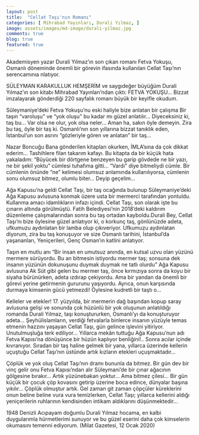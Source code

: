 ```yaml
---
layout: post
title:  "Cellat Taşı'nın Romanı"
categories: [ Mihrabad Yayınları, Durali Yılmaz, ]
image: assets/images/md-image/durali-yilmaz.jpg 
comments: true
blog: true
featured: true
---
```


Akademisyen yazar Durali Yılmaz’ın son çıkan romanı Fetva Yokuşu, Osmanlı döneminde önemli bir görevin ifasında kullanılan Cellat Taşı’nın serencamınıa nlatıyor.

SÜLEYMAN KARAKULLUK
HEMŞERİM ve saygıdeğer büyüğüm Durali Yılmaz’ın son kitabı Mihrabad Yayınları’ndan çıktı: FETVA YOKUŞU… Bizzat imzalayarak gönderdiği 220 sayfalık romanı büyük bir keyifle okudum.

Süleymaniye’deki Fetva Yokuşu’nu eski haliyle bize anlatan bir çalışma Bir taşın “varoluşu” ve “yok oluşu” bu kadar mı güzel anlatılır… Diyeceksiniz ki, taş bu… Var olsa ne olur, yok olsa neler… Aman ha, sakın öyle demeyin. Zira bu taş, öyle bir taş ki. Osmanlı’nın son yıllarına bizzat tanıklık eden, İstanbul’un son asrını “gözleriyle gören ve anlatan” bir taş…

Nazar Boncuğu
Bana gönderilen kitapları okurken, İMLA’sına da çok dikkat ederim… Tashihlere filan takarım kafayı. Bu kitapta da bir küçük hata yakaladım: “Büyücek bir dörtgene benzeyen bu garip gövdede ne bir yazı, ne bir şekil yoktu” cümlesi tuhafıma gitti… “Vardı” diye bitmeliydi cümle. Bir cümlenin önünde “ne” kelimesi olumsuz anlamında kullanılıyorsa, cümlenin sonu olumsuz bitmez, olumlu biter… Deyip geçelim…

Ağa Kapusu’na geldi
Cellat Taşı, bir taş ocağında bulunup Süleymaniye’deki Ağa Kapusu avlusuna konmak üzere usta bir mermerci tarafından yontuldu. Kullanma amacı idamlıkların infazı içindi. Cellat Taşı, son olarak işte bu çınarın altında görülmüştü. Fatih Belediyesi’nin 2018’deki kaldırım düzenleme çalışmalarından sonra bu taş ortadan kayboldu.Durali Bey, Cellat Taşı’nı bize öylesine güzel anlatıyor ki, o korkunç taş, gönlünüzde adeta, ufkumuzu aydınlatan bir lamba olup çıkıveriyor. Ufkumuzu aydınlatan diyorum, zira bu taş konuşuyor ve size Osmanlı tarihini, İstanbul’da yaşananları, Yeniçerileri, Genç Osman’ın katlini anlatıyor.

Taşın en mutlu anı
“Bir insan en umutsuz anında, en kutsal uzvu olan yüzünü mermere sürüyordu. Bu an bitmesin istiyordu mermer taş; sonsuna dek insanın yüzünün dokunuşunu duymak duymak ne tatlı olurdu” Ağa Kapusu avlusuna Ak Süt gibi gelen bu mermer taş, önce kırmızıya sonra da koyu bir siyaha bürünürken, adeta ızdırap çekiyordu. Ama bir yandan da önemli bir görevi yerine getirmenin gururunu yaşıyordu. Ayrıca, onun karşısında durmaya kimsenin gücü yetmezdi! Öylesine kudretli bir taştı o…

Kelleler ve etekler!
17. yüzyılda, bir mermerin dağ başından kopup saray avlusuna gelişi ve sonunda çok hüzünlü bir yok oluşunun anlatıldığı romanda Durali Yılmaz, taşı konuştururken, Osmanlı’yı da konuşturuyor adeta… Şeyhülislamların, verdiği fetvalarla binlerce insanın yüzüyle temas etmenin hazzını yaşayan Cellat Taşı, gün gelince işlevini yitiriyor. Unutulmuşluğa terk ediliyor… Yıllarca mekân tuttuğu Ağa Kapusu’nun adı Fetva Kapısı’na dönüşünce bir hüzün kaplıyor benliğini!.. Sonra acılar içinde kıvranıyor. Sıradan bir taş haline gelmek bir yana, yıllarca üzerinde kellerin uçuştuğu Cellat Taşı’nın üstünde artık kızların etekleri uçuşmaktadır…

Çöplük ve yok oluş
Cellat Taşı’nın dramı bununla da bitmez. Bir gün dev bir vinç gelir onu Fetva Kapısı’ndan alır Süleymani’de bir çınar ağacının gölgesine bırakır… Artık yüzünebakan yoktur… Ama bitmez çilesi… Bir gün küçük bir çocuk çöp kovasını getirip üzerine boca edince, dünyalar başına yıkılır… Çöplük olmuştur artık. Gel zaman git zaman çöpçüler küreklerini onun beline beline vura vura temizlerken, Cellat Taşı; yıllarca kellerini aldığı yeniçerilerin ruhlarının kendisinden intikam aldıklarını düşünmektedir…

1948 Denizli Acıpayam doğumlu Durali Yılmaz hocama, en kalbi duygularımla hürmetlerimi sunuyor ve bu güzel eserini daha çok kimselerin okumasını temenni ediyorum.
(Milat Gazetesi, 12 Ocak 2020)

